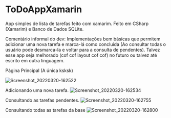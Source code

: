 # ToDoAppXamarin
App simples de lista de tarefas feito com xamarim.
Feito em CSharp (Xamarim) e Banco de Dados SQLite.

Comentário informal do dev: Implementações bem básicas que permitem adicionar uma nova tarefa e marca-lá como concluida (Ao consultar todas o usuário pode desmarca-la e voltar para a consulta de pendentes).
Talvez esse app seja melhorado (cof cof layout cof cof) no futuro ou talvez até escrito em outra linguagem.


Página Principal (A única ksksk) 

![Screenshot_20220320-162522](https://user-images.githubusercontent.com/81589945/159180053-69c02ded-9347-4366-95ed-8f8bfb4a52db.jpg)

Adicionando uma nova tarefa.
![Screenshot_20220320-162534](https://user-images.githubusercontent.com/81589945/159180057-3a365e75-eb4b-4926-961a-4f5fa87aec6d.jpg)

Consultando as tarefas pendentes.
![Screenshot_20220320-162755](https://user-images.githubusercontent.com/81589945/159180061-a2fc3bac-b211-49be-b8a8-766e0cfdb518.jpg)

Consultando todas as tarefas da base
![Screenshot_20220320-162800](https://user-images.githubusercontent.com/81589945/159180063-59b03cc9-5644-4f4c-aa26-3a0797b25ead.jpg)
